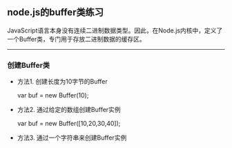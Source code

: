## node.js的buffer类练习
JavaScript语言本身没有连续二进制数据类型。因此，在Node.js内核中，定义了一个Buffer类，专门用于存放二进制数据的缓存区。
***
### 创建Buffer类
- 方法1. 创建长度为10字节的Buffer

    var buf = new Buffer(10);

- 方法2. 通过给定的数组创建Buffer实例

    var buf = new Buffer([10,20,30,40]);

- 方法3. 通过一个字符串来创建Buffer实例

    
